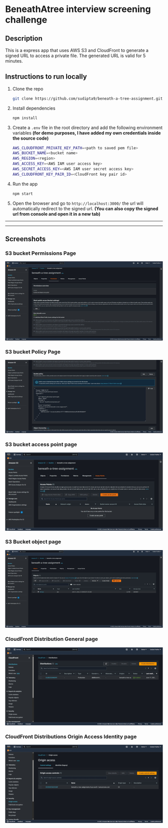 # BeneathAtree interview screening challenge

## Description

This is a express app that uses AWS S3 and CloudFront to generate a signed URL to access a private file. The generated URL is valid for 5 minutes.

## Instructions to run locally

1. Clone the repo

    ```bash
    git clone https://github.com/sudipta9/beneath-a-tree-assignment.git
    ```

2. Install dependencies

    ```bash
    npm install
    ```

3. Create a `.env` file in the root directory and add the following environment variables **(for demo purposes, I have added my own credentials inside the source code)**

    ```bash
    AWS_CLOUDFRONT_PRIVATE_KEY_PATH=<path to saved pem file>
    AWS_BUCKET_NAME=<bucket name>
    AWS_REGION=<region>
    AWS_ACCESS_KEY=<AWS IAM user access key>
    AWS_SECRET_ACCESS_KEY=<AWS IAM user secret access key>
    AWS_CLOUDFRONT_KEY_PAIR_ID=<CloudFront key pair id>
    ```

4. Run the app

    ```bash
    npm start
    ```

5. Open the browser and go to `http://localhost:3000/` the url will automatically redirect to the signed url. **(You can also copy the signed url from console and open it in a new tab)**

___
___

## Screenshots

### S3 bucket Permissions Page

![Bucket Permission](images/s3-bucket-permission.jpeg)

### S3 bucket Policy Page

![Bucket Policy](images/s3-bucket-policy.jpg)

### S3 bucket access point page

![Bucket Access Points](images/s3-bucket-access-points.jpeg)

### S3 Bucket object page

![Bucket Objects](images/s3-bucket-and-object.jpg)

### CloudFront Distribution General page

![CloudFront Distributions General Page](images/general-page-of-cloudfront-distributions.jpeg)

### CloudFront Distributions Origin Access Identity page

![CloudFront Origin Access](images/origin-page-of-cloudfront-distributions.jpeg)
